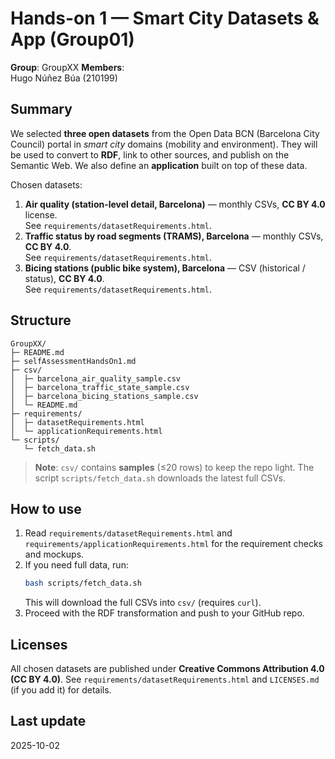 # Hands-on 1 — Smart City Datasets & App (Group01)

**Group**: GroupXX
**Members**:  
Hugo Núñez Búa (210199)

## Summary
We selected **three open datasets** from the Open Data BCN (Barcelona City Council) portal in *smart city* domains (mobility and environment). They will be used to convert to **RDF**, link to other sources, and publish on the Semantic Web. We also define an **application** built on top of these data.

Chosen datasets:
1. **Air quality (station-level detail, Barcelona)** — monthly CSVs, **CC BY 4.0** license.  
   See `requirements/datasetRequirements.html`.
2. **Traffic status by road segments (TRAMS), Barcelona** — monthly CSVs, **CC BY 4.0**.  
   See `requirements/datasetRequirements.html`.
3. **Bicing stations (public bike system), Barcelona** — CSV (historical / status), **CC BY 4.0**.  
   See `requirements/datasetRequirements.html`.

## Structure
```
GroupXX/
├─ README.md
├─ selfAssessmentHandsOn1.md
├─ csv/
│  ├─ barcelona_air_quality_sample.csv
│  ├─ barcelona_traffic_state_sample.csv
│  ├─ barcelona_bicing_stations_sample.csv
│  └─ README.md
├─ requirements/
│  ├─ datasetRequirements.html
│  └─ applicationRequirements.html
└─ scripts/
   └─ fetch_data.sh
```
> **Note**: `csv/` contains **samples** (≤20 rows) to keep the repo light. The script `scripts/fetch_data.sh` downloads the latest full CSVs.

## How to use
1. Read `requirements/datasetRequirements.html` and `requirements/applicationRequirements.html` for the requirement checks and mockups.
2. If you need full data, run:  
   ```bash
   bash scripts/fetch_data.sh
   ```
   This will download the full CSVs into `csv/` (requires `curl`).
3. Proceed with the RDF transformation and push to your GitHub repo.

## Licenses
All chosen datasets are published under **Creative Commons Attribution 4.0 (CC BY 4.0)**. See `requirements/datasetRequirements.html` and `LICENSES.md` (if you add it) for details.

## Last update
2025-10-02
